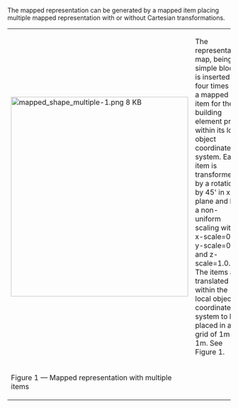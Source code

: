 ﻿The mapped representation can be generated by a mapped item placing multiple mapped representation with or without Cartesian transformations.

<table summary="different representation types">
 <tr>
  <td>
   <img src="../../../../figures/examples/mapped_shape_multiple-1.png" width="400" height="450" alt="mapped_shape_multiple-1.png 8 KB">
  </td>
  <td style=" vertical-align:bottom;">
   <p>
    The representation map, being a simple block, is inserted four times as a mapped item for the building element proxy within its local 
    object coordinate system. Each item is transformed by a rotation by 45' in xy plane and by a non-uniform scaling with 
    x-scale=0.5, y-scale=0.5 and z-scale=1.0. The items are translated within the local
    object coordinate system to be placed in a grid of 1m x 1m. See Figure 1.
   </p>
  </td>	
 </tr>
 <tr style="height:20px;">
  <td style=" vertical-align:bottom;">
   <p class="figure">Figure 1 &mdash; Mapped representation with multiple items</p>
  </td>
  <td>&nbsp;</td>
 </tr>
</table>
